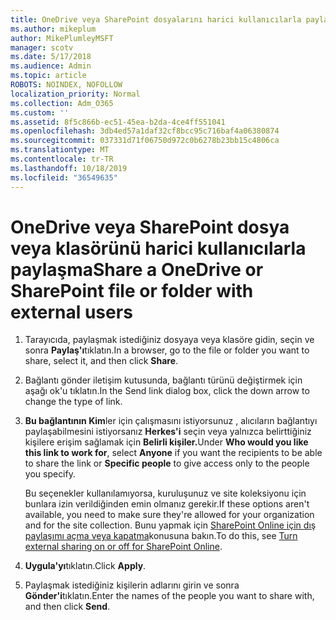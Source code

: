 ```yaml
---
title: OneDrive veya SharePoint dosyalarını harici kullanıcılarla paylaşma
ms.author: mikeplum
author: MikePlumleyMSFT
manager: scotv
ms.date: 5/17/2018
ms.audience: Admin
ms.topic: article
ROBOTS: NOINDEX, NOFOLLOW
localization_priority: Normal
ms.collection: Adm_O365
ms.custom: ''
ms.assetid: 8f5c866b-ec51-45ea-b2da-4ce4ff551041
ms.openlocfilehash: 3db4ed57a1daf32cf8bcc95c716baf4a06380874
ms.sourcegitcommit: 037331d71f06750d972c0b6278b23bb15c4806ca
ms.translationtype: MT
ms.contentlocale: tr-TR
ms.lasthandoff: 10/18/2019
ms.locfileid: "36549635"
---
```

# <a name="share-a-onedrive-or-sharepoint-file-or-folder-with-external-users"></a><span data-ttu-id="b25a8-102">OneDrive veya SharePoint dosya veya klasörünü harici kullanıcılarla paylaşma</span><span class="sxs-lookup"><span data-stu-id="b25a8-102">Share a OneDrive or SharePoint file or folder with external users</span></span>

1. <span data-ttu-id="b25a8-103">Tarayıcıda, paylaşmak istediğiniz dosyaya veya klasöre gidin, seçin ve sonra **Paylaş'ı**tıklatın.</span><span class="sxs-lookup"><span data-stu-id="b25a8-103">In a browser, go to the file or folder you want to share, select it, and then click **Share**.</span></span>
    
2. <span data-ttu-id="b25a8-104">Bağlantı gönder iletişim kutusunda, bağlantı türünü değiştirmek için aşağı ok'u tıklatın.</span><span class="sxs-lookup"><span data-stu-id="b25a8-104">In the Send link dialog box, click the down arrow to change the type of link.</span></span>
    
3. <span data-ttu-id="b25a8-105">**Bu bağlantının Kim**ler için çalışmasını istiyorsunuz , alıcıların bağlantıyı paylaşabilmesini istiyorsanız **Herkes'i** seçin veya yalnızca belirttiğiniz kişilere erişim sağlamak için **Belirli kişiler.**</span><span class="sxs-lookup"><span data-stu-id="b25a8-105">Under **Who would you like this link to work for**, select **Anyone** if you want the recipients to be able to share the link or **Specific people** to give access only to the people you specify.</span></span> 
    
    <span data-ttu-id="b25a8-106">Bu seçenekler kullanılamıyorsa, kuruluşunuz ve site koleksiyonu için bunlara izin verildiğinden emin olmanız gerekir.</span><span class="sxs-lookup"><span data-stu-id="b25a8-106">If these options aren't available, you need to make sure they're allowed for your organization and for the site collection.</span></span> <span data-ttu-id="b25a8-107">Bunu yapmak için [SharePoint Online için dış paylaşımı açma veya kapatma](https://go.microsoft.com/fwlink/?linkid=866426)konusuna bakın.</span><span class="sxs-lookup"><span data-stu-id="b25a8-107">To do this, see [Turn external sharing on or off for SharePoint Online](https://go.microsoft.com/fwlink/?linkid=866426).</span></span>
    
4. <span data-ttu-id="b25a8-108">**Uygula'yı**tıklatın.</span><span class="sxs-lookup"><span data-stu-id="b25a8-108">Click **Apply**.</span></span>
    
5. <span data-ttu-id="b25a8-109">Paylaşmak istediğiniz kişilerin adlarını girin ve sonra **Gönder'i**tıklatın.</span><span class="sxs-lookup"><span data-stu-id="b25a8-109">Enter the names of the people you want to share with, and then click **Send**.</span></span>
    

